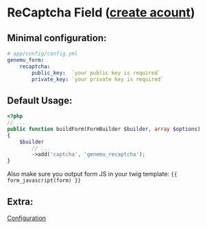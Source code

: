 # ReCaptcha Field ([create acount](http://www.google.com/recaptcha))

## Minimal configuration:

``` yml
# app/config/config.yml
genemu_form:
    recaptcha:
        public_key:  `your public key is required`
        private_key: `your private key is required`
```

## Default Usage:

``` php
<?php
// ...
public function buildForm(FormBuilder $builder, array $options)
{
    $builder
        // ...
        ->add('captcha', 'genemu_recaptcha');
}
```

Also make sure you output form JS in your twig template:
```{{ form_javascript(form) }}```


## Extra:

[Configuration](https://github.com/genemu/GenemuFormBundle/blob/master/Resources/doc/recaptcha/default.md)
